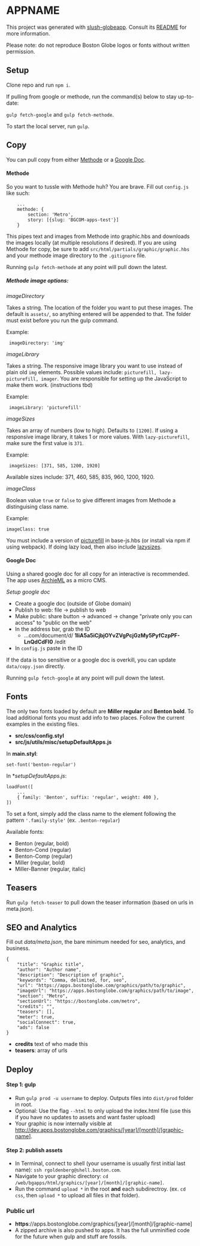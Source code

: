 # APPNAME

This project was generated with [slush-globeapp](https://github.com/BostonGlobe/slush-globeapp). Consult its [README](https://github.com/BostonGlobe/slush-globeapp) for more information.

Please note: do not reproduce Boston Globe logos or fonts without written permission.

## Setup
Clone repo and run `npm i`.

If pulling from google or methode, run the command(s) below to stay up-to-date:

`gulp fetch-google` and `gulp fetch-methode`.

To start the local server, run `gulp`.

## Copy

You can pull copy from either [Methode](#methode) or a [Google Doc](#google-doc).

#### Methode
So you want to tussle with Methode huh? You are brave. Fill out `config.js` like such:

```
	...
	methode: {
		section: 'Metro',
		story: [{slug: 'BGCOM-apps-test'}]
	}

```

This pipes text and images from Methode into graphic.hbs and downloads the images locally (at multiple resolutions if desired). If you are using Methode for copy, be sure to add `src/html/partials/graphic/graphic.hbs` and your methode image directory to the `.gitignore` file.

Running `gulp fetch-methode` at any point will pull down the latest.

##### Methode image options:

*imageDirectory*

Takes a string. The location of the folder you want to put these images. The default is `assets/`, so anything entered will be appended to that. The folder must exist before you run the gulp command.

Example:

``` imageDirectory: 'img'```

*imageLibrary*

Takes a string. The responsive image library you want to use instead of plain old ```img``` elements. Possible values include: ```picturefill, lazy-picturefill, imager```. You are responsible for setting up the JavaScript to make them work. (instructions tbd)

Example:

``` imageLibrary: 'picturefill'```


*imageSizes*

Takes an array of numbers (low to high). Defaults to ```[1200]```. If using a responsive image library, it takes 1 or more values. With ```lazy-picturefill```, make sure the first value is ```371```.

Example:

``` imageSizes: [371, 585, 1200, 1920]```

Available sizes include: 371, 460, 585, 835, 960, 1200, 1920.

*imageClass*

Boolean value `true` or `false` to give different images from Methode a distinguising class name.

Example:

``` imageClass: true ```

You must include a version of [picturefill](https://apps.bostonglobe.com/common/js/picturefill/picturefill-3.0.0.min.js) in base-js.hbs (or install via npm if using webpack). If doing lazy load, then also include [lazysizes](https://apps.bostonglobe.com/common/js/lazysizes/lazysizes-1.1.3.min.js).

#### Google Doc
Using a shared google doc for all copy for an interactive is recommended. The app uses [ArchieML](http://archieml.org) as a micro CMS.

*Setup google doc*
- Create a google doc (outside of Globe domain)
- Publish to web: file -> publish to web
- Make public: share button -> advanced -> change "private only you can access" to "public on the web"
- In the address bar, grab the ID
	- ...com/document/d/ **1IiA5a5iCjbjOYvZVgPcjGzMy5PyfCzpPF-LnQdCdFI0** /edit
- In `config.js` paste in the ID

If the data is too sensitive or a google doc is overkill, you can update `data/copy.json` directly.

Running `gulp fetch-google` at any point will pull down the latest.

## Fonts
The only two fonts loaded by default are **Miller regular** and **Benton bold**. To load additional fonts you must add info to two places. Follow the current examples in the existing files.
* **src/css/config.styl**
* **src/js/utils/misc/setupDefaultApps.js**

In **main.styl**:
```
set-font('benton-regular')
```

In **setupDefaultApps.js*:
```
loadFont([
	...
	{ family: 'Benton', suffix: 'regular', weight: 400 },
])
```
To set a font, simply add the class name to the element following the pattern `'.family-style'` (ex. `.benton-regular`)

Available fonts:
* Benton (regular, bold)
* Benton-Cond (regular)
* Benton-Comp (regular)
* Miller (regular, bold)
* Miller-Banner (regular, italic)

## Teasers
Run `gulp fetch-teaser` to pull down the teaser information (based on urls in meta.json).

## SEO and Analytics
Fill out *data/meta.json*, the bare minimum needed for seo, analytics, and business.

```
{
	"title": "Graphic title",
	"author": "Author name",
	"description": "Description of graphic",
	"keywords": "Comma, delimited, for, seo",
	"url": "https://apps.bostonglobe.com/graphics/path/to/graphic",
	"imageUrl": "https://apps.bostonglobe.com/graphics/path/to/image",
	"section": "Metro",
	"sectionUrl": "https://bostonglobe.com/metro",
	"credits": "",
	"teasers": [],
	"meter": true,
	"socialConnect": true,
	"ads": false
}
```

* **credits** text of who made this
* **teasers**: array of urls


## Deploy
#### Step 1: gulp
- Run `gulp prod -u username` to deploy. Outputs files into `dist/prod` folder in root.
- Optional: Use the flag `--html` to only upload the index.html file (use this if you have no updates to assets and want faster upload)
- Your graphic is now internally visible at http://dev.apps.bostonglobe.com/graphics/[year]/[month]/[graphic-name].

#### Step 2: publish assets
- In Terminal, connect to shell (your username is usually first initial last name): `ssh rgoldenberg@shell.boston.com`.
- Navigate to your graphic directory: `cd /web/bgapps/html/graphics/[year]/[month]/[graphic-name]`.
- Run the command `upload *` in the root **and** each subdirectroy. (ex. `cd css`, then `upload *` to upload all files in that folder).

### Public url
- **https**://apps.bostonglobe.com/graphics/[year]/[month]/[graphic-name]
- A zipped archive is also pushed to apps. It has the full unminified code for the future when gulp and stuff are fossils.
